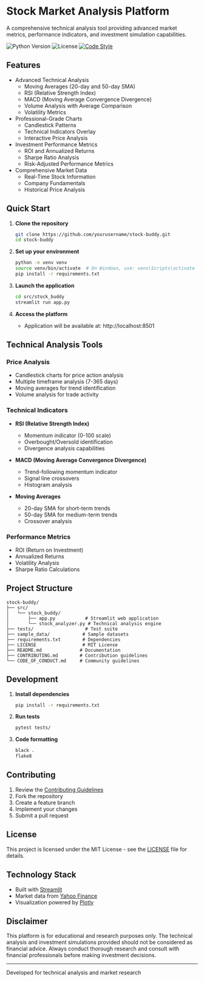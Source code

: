 # Stock Market Analysis Platform

A comprehensive technical analysis tool providing advanced market metrics, performance indicators, and investment simulation capabilities.

![Python Version](https://img.shields.io/badge/python-3.8%2B-blue)
![License](https://img.shields.io/badge/license-MIT-green)
[![Code Style](https://img.shields.io/badge/code%20style-black-black)](https://github.com/psf/black)

## Features

- Advanced Technical Analysis
  - Moving Averages (20-day and 50-day SMA)
  - RSI (Relative Strength Index)
  - MACD (Moving Average Convergence Divergence)
  - Volume Analysis with Average Comparison
  - Volatility Metrics
- Professional-Grade Charts
  - Candlestick Patterns
  - Technical Indicators Overlay
  - Interactive Price Analysis
- Investment Performance Metrics
  - ROI and Annualized Returns
  - Sharpe Ratio Analysis
  - Risk-Adjusted Performance Metrics
- Comprehensive Market Data
  - Real-Time Stock Information
  - Company Fundamentals
  - Historical Price Analysis

## Quick Start

1. **Clone the repository**
   ```bash
   git clone https://github.com/yourusername/stock-buddy.git
   cd stock-buddy
   ```

2. **Set up your environment**
   ```bash
   python -m venv venv
   source venv/bin/activate  # On Windows, use: venv\Scripts\activate
   pip install -r requirements.txt
   ```

3. **Launch the application**
   ```bash
   cd src/stock_buddy
   streamlit run app.py
   ```

4. **Access the platform**
   - Application will be available at: http://localhost:8501

## Technical Analysis Tools

### Price Analysis
- Candlestick charts for price action analysis
- Multiple timeframe analysis (7-365 days)
- Moving averages for trend identification
- Volume analysis for trade activity

### Technical Indicators
- **RSI (Relative Strength Index)**
  - Momentum indicator (0-100 scale)
  - Overbought/Oversold identification
  - Divergence analysis capabilities

- **MACD (Moving Average Convergence Divergence)**
  - Trend-following momentum indicator
  - Signal line crossovers
  - Histogram analysis

- **Moving Averages**
  - 20-day SMA for short-term trends
  - 50-day SMA for medium-term trends
  - Crossover analysis

### Performance Metrics
- ROI (Return on Investment)
- Annualized Returns
- Volatility Analysis
- Sharpe Ratio Calculations

## Project Structure

```
stock-buddy/
├── src/
│   └── stock_buddy/
│       ├── app.py           # Streamlit web application
│       └── stock_analyzer.py # Technical analysis engine
├── tests/                   # Test suite
├── sample_data/            # Sample datasets
├── requirements.txt        # Dependencies
├── LICENSE                 # MIT License
├── README.md              # Documentation
├── CONTRIBUTING.md        # Contribution guidelines
└── CODE_OF_CONDUCT.md     # Community guidelines
```

## Development

1. **Install dependencies**
   ```bash
   pip install -r requirements.txt
   ```

2. **Run tests**
   ```bash
   pytest tests/
   ```

3. **Code formatting**
   ```bash
   black .
   flake8
   ```

## Contributing

1. Review the [Contributing Guidelines](CONTRIBUTING.md)
2. Fork the repository
3. Create a feature branch
4. Implement your changes
5. Submit a pull request

## License

This project is licensed under the MIT License - see the [LICENSE](LICENSE) file for details.

## Technology Stack

- Built with [Streamlit](https://streamlit.io/)
- Market data from [Yahoo Finance](https://finance.yahoo.com/)
- Visualization powered by [Plotly](https://plotly.com/)

## Disclaimer

This platform is for educational and research purposes only. The technical analysis and investment simulations provided should not be considered as financial advice. Always conduct thorough research and consult with financial professionals before making investment decisions.

---

Developed for technical analysis and market research

